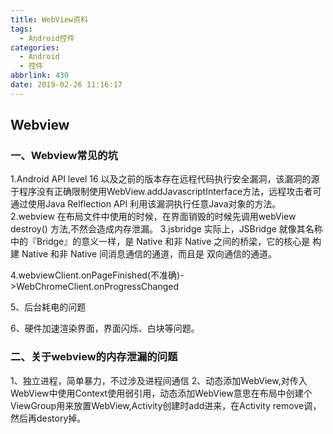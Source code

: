 ```yaml
---
title: WebView资料
tags:
  - Android控件
categories:
  - Android
  - 控件
abbrlink: 430
date: 2019-02-26 11:16:17
---
```


## Webview 

### 一、Webview常见的坑

1.Android API level 16 以及之前的版本存在远程代码执行安全漏洞，该漏洞的源于程序没有正确限制使用WebView.addJavascriptInterface方法，远程攻击者可通过使用Java Relflection API 利用该漏洞执行任意Java对象的方法。
2.webview 在布局文件中使用的时候，在界面销毁的时候先调用webView destroy() 方法,不然会造成内存泄漏。
3.jsbridge  实际上，JSBridge 就像其名称中的『Bridge』的意义一样，是 Native 和非 Native 之间的桥梁，它的核心是 构建 Native 和非 Native 间消息通信的通道，而且是 双向通信的通道。

4.webviewClient.onPageFinished(不准确)->WebChromeClient.onProgressChanged

5、后台耗电的问题

6、硬件加速渲染界面，界面闪烁、白块等问题。

### 二、关于webview的内存泄漏的问题
1、独立进程，简单暴力，不过涉及进程间通信
2、动态添加WebView,对传入WebView中使用Context使用弱引用，动态添加WebView意思在布局中创建个ViewGroup用来放置WebView,Activity创建时add进来，在Activity remove调，然后再destory掉。

